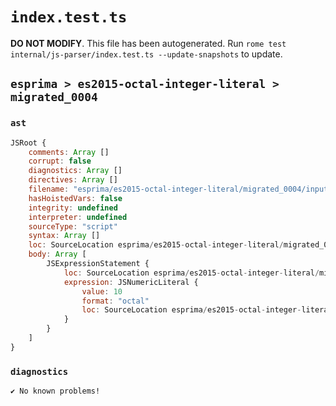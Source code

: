 # `index.test.ts`

**DO NOT MODIFY**. This file has been autogenerated. Run `rome test internal/js-parser/index.test.ts --update-snapshots` to update.

## `esprima > es2015-octal-integer-literal > migrated_0004`

### `ast`

```javascript
JSRoot {
	comments: Array []
	corrupt: false
	diagnostics: Array []
	directives: Array []
	filename: "esprima/es2015-octal-integer-literal/migrated_0004/input.js"
	hasHoistedVars: false
	integrity: undefined
	interpreter: undefined
	sourceType: "script"
	syntax: Array []
	loc: SourceLocation esprima/es2015-octal-integer-literal/migrated_0004/input.js 1:0-2:0
	body: Array [
		JSExpressionStatement {
			loc: SourceLocation esprima/es2015-octal-integer-literal/migrated_0004/input.js 1:0-1:4
			expression: JSNumericLiteral {
				value: 10
				format: "octal"
				loc: SourceLocation esprima/es2015-octal-integer-literal/migrated_0004/input.js 1:0-1:4
			}
		}
	]
}
```

### `diagnostics`

```
✔ No known problems!

```
